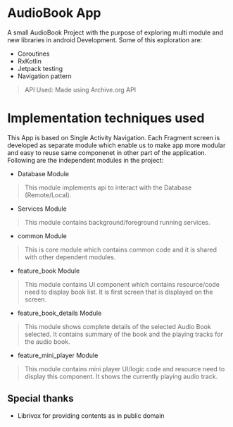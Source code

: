 # AudioBook App
A small AudioBook Project with the purpose of exploring multi module and new libraries in android Development. Some of this exploration are:
* Coroutines
* RxKotlin
* Jetpack testing
* Navigation pattern

> API Used: Made using Archive.org API

# Implementation techniques used
This App is based on Single Activity Navigation. Each Fragment screen is developed as separate module which enable us to make app more modular and easy to reuse same componenet in other part of the application. Following are the independent modules in the project:

* Database Module 
> This module implements api to interact with the Database (Remote/Local).
* Services Module
> This module contains background/foreground running services.
* common Module
> This is core module which contains common code and it is shared with other dependent modules.
* feature_book Module
> This module contains UI component which contains resource/code need to display book list. It is first screen that is displayed on the screen.
* feature_book_details Module
> This module shows complete details of the selected Audio Book selected. It contains summary of the book and the playing tracks for the audio book.
* feature_mini_player Module
> This module contains mini player UI/logic code and resource need to display this component. It shows the currently playing audio track.


## Special thanks
- Librivox for providing contents as in public domain
